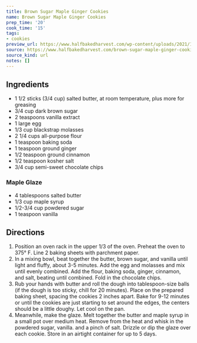 ```yaml
---
title: Brown Sugar Maple Ginger Cookies
name: Brown Sugar Maple Ginger Cookies
prep_time: '20'
cook_time: '15'
tags:
- cookies
preview_url: https://www.halfbakedharvest.com/wp-content/uploads/2021/12/Brown-Sugar-Maple-Ginger-Cookies-6.jpg
source: https://www.halfbakedharvest.com/brown-sugar-maple-ginger-cookies/
source_kind: url
notes: []
---
```


## Ingredients
- 1 1/2 sticks (3/4 cup) salted butter, at room temperature, plus more for greasing
- 3/4 cup dark brown sugar
- 2 teaspoons vanilla extract
- 1  large egg
- 1/3 cup blackstrap molasses
- 2 1/4 cups all-purpose flour
- 1 teaspoon baking soda
- 1 teaspoon ground ginger
- 1/2 teaspoon ground cinnamon
- 1/2 teaspoon kosher salt
- 3/4 cup semi-sweet chocolate chips

### Maple Glaze
- 4 tablespoons salted butter
- 1/3 cup maple syrup
- 1/2-3/4 cup powdered sugar
- 1 teaspoon vanilla


## Directions
1. Position an oven rack in the upper 1/3 of the oven. Preheat the oven to 375° F. Line 2 baking sheets with parchment paper.
2. In a mixing bowl, beat together the butter, brown sugar, and vanilla until light and fluffy, about 3-5 minutes. Add the egg and molasses and mix until evenly combined. Add the flour, baking soda, ginger, cinnamon, and salt, beating until combined. Fold in the chocolate chips.
3. Rub your hands with butter and roll the dough into tablespoon-size balls (if the dough is too sticky, chill for 20 minutes). Place on the prepared baking sheet, spacing the cookies 2 inches apart. Bake for 9-12 minutes or until the cookies are just starting to set around the edges, the centers should be a little doughy. Let cool on the pan.
4. Meanwhile, make the glaze. Melt together the butter and maple syrup in a small pot over medium heat. Remove from the heat and whisk in the powdered sugar, vanilla. and a pinch of salt. Drizzle or dip the glaze over each cookie. Store in an airtight container for up to 5 days.
